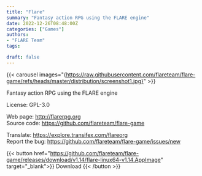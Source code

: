 ```yaml
---
title: "Flare"
summary: "Fantasy action RPG using the FLARE engine"
date: 2022-12-26T08:48:00Z
categories: ["Games"]
authors:
- "FLARE Team"
tags: 

draft: false
---
```


{{< carousel images="{https://raw.githubusercontent.com/flareteam/flare-game/refs/heads/master/distribution/screenshot1.jpg}" >}}

Fantasy action RPG using the FLARE engine

License: GPL-3.0

Web page: <http://flarerpg.org>  
Source code: <https://github.com/flareteam/flare-game>

Translate: <https://explore.transifex.com/flareorg>  
Report the bug: <https://github.com/flareteam/flare-game/issues/new>  

{{< button href="https://github.com/flareteam/flare-game/releases/download/v1.14/flare-linux64-v1.14.AppImage" target="_blank">}}
Download
{{< /button >}}